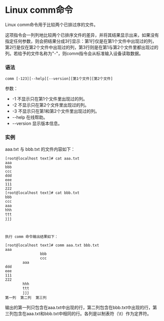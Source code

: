 # Linux comm命令

Linux comm命令用于比较两个已排过序的文件。

这项指令会一列列地比较两个已排序文件的差异，并将其结果显示出来，如果没有指定任何参数，则会把结果分成3行显示：第1行仅是在第1个文件中出现过的列，第2行是仅在第2个文件中出现过的列，第3行则是在第1与第2个文件里都出现过的列。若给予的文件名称为"-"，则comm指令会从标准输入设备读取数据。

### 语法

    comm [-123][--help][--version][第1个文件][第2个文件]

参数：

- -1   不显示只在第1个文件里出现过的列。
- -2   不显示只在第2个文件里出现过的列。
- -3   不显示只在第1和第2个文件里出现过的列。
- --help   在线帮助。
- --version   显示版本信息。

### 实例

aaa.txt 与 bbb.txt 的文件内容如下：

    [root@localhost text]# cat aaa.txt 
    aaa 
    bbb 
    ccc 
    ddd 
    eee 
    111 
    222
    [root@localhost text]# cat bbb.txt
    bbb 
    ccc 
    aaa 
    hhh 
    ttt 
    jjj
    

    
    执行 comm 命令输出结果如下：
    
    [root@localhost text]# comm aaa.txt bbb.txt 
    aaa
                    bbb
                    ccc
            aaa
    ddd
    eee
    111
    222
            hhh
            ttt
            jjj
    第一列  第二列  第三列
    

 输出的第一列只包含在aaa.txt中出现的行，第二列包含在bbb.txt中出现的行，第三列包含在aaa.txt和bbb.txt中相同的行。各列是以制表符（\t）作为定界符。